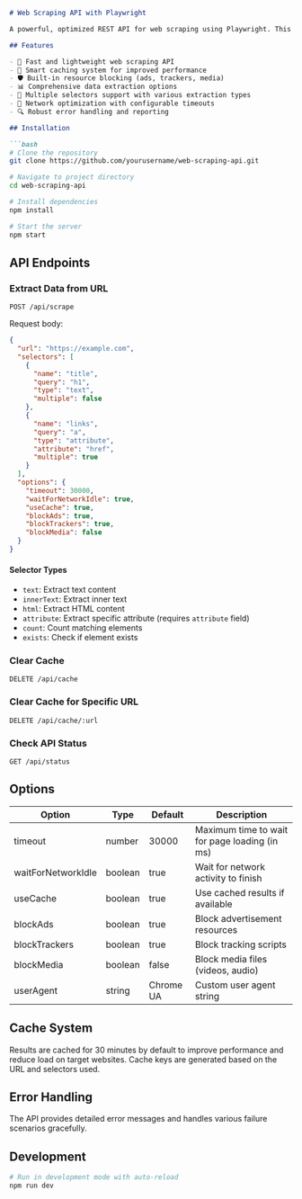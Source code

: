 

```markdown
# Web Scraping API with Playwright

A powerful, optimized REST API for web scraping using Playwright. This project provides a clean and efficient way to extract data from websites using CSS selectors.

## Features

- 🚀 Fast and lightweight web scraping API
- 🔄 Smart caching system for improved performance
- 🛡️ Built-in resource blocking (ads, trackers, media)
- 📊 Comprehensive data extraction options
- 🧩 Multiple selectors support with various extraction types
- 📡 Network optimization with configurable timeouts
- 🔍 Robust error handling and reporting

## Installation

```bash
# Clone the repository
git clone https://github.com/yourusername/web-scraping-api.git

# Navigate to project directory
cd web-scraping-api

# Install dependencies
npm install

# Start the server
npm start
```

## API Endpoints

### Extract Data from URL

```
POST /api/scrape
```

Request body:

```json
{
  "url": "https://example.com",
  "selectors": [
    {
      "name": "title",
      "query": "h1",
      "type": "text",
      "multiple": false
    },
    {
      "name": "links",
      "query": "a",
      "type": "attribute",
      "attribute": "href",
      "multiple": true
    }
  ],
  "options": {
    "timeout": 30000,
    "waitForNetworkIdle": true,
    "useCache": true,
    "blockAds": true,
    "blockTrackers": true,
    "blockMedia": false
  }
}
```

#### Selector Types

- `text`: Extract text content
- `innerText`: Extract inner text
- `html`: Extract HTML content
- `attribute`: Extract specific attribute (requires `attribute` field)
- `count`: Count matching elements
- `exists`: Check if element exists

### Clear Cache

```
DELETE /api/cache
```

### Clear Cache for Specific URL

```
DELETE /api/cache/:url
```

### Check API Status

```
GET /api/status
```

## Options

| Option | Type | Default | Description |
|--------|------|---------|-------------|
| timeout | number | 30000 | Maximum time to wait for page loading (in ms) |
| waitForNetworkIdle | boolean | true | Wait for network activity to finish |
| useCache | boolean | true | Use cached results if available |
| blockAds | boolean | true | Block advertisement resources |
| blockTrackers | boolean | true | Block tracking scripts |
| blockMedia | boolean | false | Block media files (videos, audio) |
| userAgent | string | Chrome UA | Custom user agent string |

## Cache System

Results are cached for 30 minutes by default to improve performance and reduce load on target websites. Cache keys are generated based on the URL and selectors used.

## Error Handling

The API provides detailed error messages and handles various failure scenarios gracefully.

## Development

```bash
# Run in development mode with auto-reload
npm run dev
```


